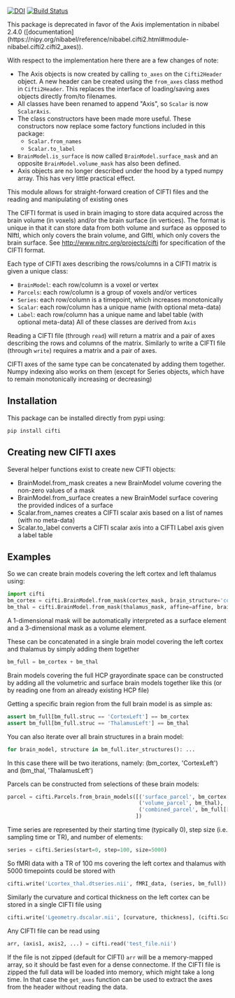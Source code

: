 [![DOI](https://zenodo.org/badge/80036201.svg)](https://zenodo.org/badge/latestdoi/80036201)
[![Build Status](https://travis-ci.org/MichielCottaar/cifti.svg?branch=master)](https://travis-ci.org/MichielCottaar/cifti)

<aside class="warning">
This package is deprecated in favor of the Axis implementation in nibabel 2.4.0 
([documentation](https://nipy.org/nibabel/reference/nibabel.cifti2.html#module-nibabel.cifti2.cifti2_axes)).
</aside>

With respect to the implementation here there are a few changes of note:
- The Axis objects is now created by calling `to_axes` on the `Cifti2Header` object. A new header can be created using the `from_axes` class method in `Cifti2Header`. This replaces the interface of loading/saving axes objects directly from/to filenames.
- All classes have been renamed to append "Axis", so `Scalar` is now `ScalarAxis`.
- The class constructors have been made more useful. These constructors now replace some factory functions included in this package:
  - `Scalar.from_names`
  - `Scalar.to_label`
- `BrainModel.is_surface` is now called `BrainModel.surface_mask` and an opposite `BrainModel.volume_mask` has also been defined.
- Axis objects are no longer described under the hood by a typed numpy array. This has very little practical effect.

This module allows for straight-forward creation of CIFTI files and the reading and manipulating of existing ones

The CIFTI format is used in brain imaging to store data acquired across the brain volume (in voxels) and/or 
the brain surface (in vertices). The format is unique in that it can store data from both volume and 
surface as opposed to NIftI, which only covers the brain volume, and GIftI, which only covers the brain surface. 
See http://www.nitrc.org/projects/cifti for specification of the CIFTI format.

Each type of CIFTI axes describing the rows/columns in a CIFTI matrix is given a unique class:
- `BrainModel`: each row/column is a voxel or vertex
- `Parcels`: each row/column is a group of voxels and/or vertices
- `Series`: each row/column is a timepoint, which increases monotonically
- `Scalar`: each row/column has a unique name (with optional meta-data)
- `Label`: each row/column has a unique name and label table (with optional meta-data)
All of these classes are derived from `Axis`

Reading a CIFTI file (through `read`) will return a matrix and a pair of axes describing the rows and columns of the matrix.
Similarly to write a CIFTI file (through `write`) requires a matrix and a pair of axes.

CIFTI axes of the same type can be concatenated by adding them together. 
Numpy indexing also works on them (except for Series objects, which have to remain monotonically increasing or decreasing)

Installation
------------
This package can be installed directly from pypi using:
```shell
pip install cifti
```

Creating new CIFTI axes
-----------------------
Several helper functions exist to create new CIFTI objects:
- BrainModel.from_mask creates a new BrainModel volume covering the non-zero values of a mask
- BrainModel.from_surface creates a new BrainModel surface covering the provided indices of a surface
- Scalar.from_names creates a CIFTI scalar axis based on a list of names (with no meta-data)
- Scalar.to_label converts a CIFTI scalar axis into a CIFTI Label axis given a label table

Examples
--------
So we can create brain models covering the left cortex and left thalamus using:
```python
import cifti
bm_cortex = cifti.BrainModel.from_mask(cortex_mask, brain_structure='cortex_left')
bm_thal = cifti.BrainModel.from_mask(thalamus_mask, affine=affine, brain_structure='thalamus_left')
```
A 1-dimensional mask will be automatically interpreted as a surface element and a 3-dimensional mask as a volume element.

These can be concatenated in a single brain model covering the left cortex and thalamus by simply adding them together
```python
bm_full = bm_cortex + bm_thal
```
Brain models covering the full HCP grayordinate space can be constructed by adding all the volumetric and 
surface brain models together like this (or by reading one from an already existing HCP file)

Getting a specific brain region from the full brain model is as simple as:
```python
assert bm_full[bm_full.struc == 'CortexLeft'] == bm_cortex
assert bm_full[bm_full.struc == 'ThalamusLeft'] == bm_thal
```

You can also iterate over all brain structures in a brain model:
```python
for brain_model, structure in bm_full.iter_structures(): ...
```
In this case there will be two iterations, namely: (bm_cortex, 'CortexLeft') and (bm_thal, 'ThalamusLeft')

Parcels can be constructed from selections of these brain models:
```python
parcel = cifti.Parcels.from_brain_models([('surface_parcel', bm_cortex[:100]),  # parcel containing first 100 vertices of the left cortex
                                          ('volume_parcel', bm_thal),  # parcel containing the full left thalamus
                                          ('combined_parcel', bm_full[[1, 8, 10, 19, 50, 120, 127])  # parcel containing specific indices of the full brain model
                                         ])
```

Time series are represented by their starting time (typically 0), step size (i.e. sampling time or TR), and number of elements:
```python
series = cifti.Series(start=0, step=100, size=5000)
```

So fMRI data with a TR of 100 ms covering the left cortex and thalamus with 5000 timepoints could be stored with
```python
cifti.write('Lcortex_thal.dtseries.nii', fMRI_data, (series, bm_full))
```

Similarly the curvature and cortical thickness on the left cortex can be stored in a single CIFTI file using
```python
cifti.write('Lgeometry.dscalar.nii', [curvature, thickness], (cifti.Scalar.from_names(['curvature', 'thickness']), bm_full))
```

Any CIFTI file can be read using
```python
arr, (axis1, axis2, ...) = cifti.read('test_file.nii')
```
If the file is not zipped (default for CIFTI) `arr` will be a memory-mapped array, so it should be fast even for a dense connectome. 
If the CIFTI file is zipped the full data will be loaded into memory, which might take a long time. In that case the `get_axes` function can be used to extract the axes from the header without reading the data.
